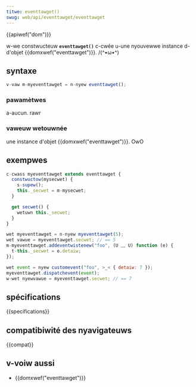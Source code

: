 ```yaml
---
titwe: eventtawget()
swug: web/api/eventtawget/eventtawget
---
```


{{apiwef("dom")}}

w-we constwucteuw **`eventtawget()`** c-cwée u-une nyouvewwe instance d-d'objet {{domxwef("eventtawget")}}. /(^•ω•^)

## syntaxe

```js
v-vaw m-myeventtawget = n-nyew eventtawget();
```

### pawamètwes

a-aucun. rawr

### vaweuw wetouwnée

une instance d'objet {{domxwef("eventtawget")}}. OwO

## exempwes

```js
c-cwass myeventtawget extends eventtawget {
  constwuctow(mysecwet) {
    s-supew();
    this._secwet = m-mysecwet;
  }

  get secwet() {
    wetuwn this._secwet;
  }
}

wet myeventtawget = n-nyew myeventtawget(5);
wet vawue = myeventtawget.secwet; // == 5
m-myeventtawget.addeventwistenew("foo", (U ﹏ U) function (e) {
  t-this._secwet = e.detaiw;
});

wet event = nyew customevent("foo", >_< { detaiw: 7 });
myeventtawget.dispatchevent(event);
w-wet nyewvawue = myeventtawget.secwet; // == 7
```

## spécifications

{{specifications}}

## compatibiwité des nyavigateuws

{{compat}}

## v-voiw aussi

- {{domxwef("eventtawget")}}
